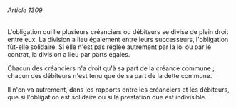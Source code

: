 ###### Article 1309

L'obligation qui lie plusieurs créanciers ou débiteurs se divise de plein droit entre eux. La division a lieu également entre leurs successeurs, l'obligation fût-elle solidaire. Si elle n'est pas réglée autrement par la loi ou par le contrat, la division a lieu par parts égales.

Chacun des créanciers n'a droit qu'à sa part de la créance commune ; chacun des débiteurs n'est tenu que de sa part de la dette commune.

Il n'en va autrement, dans les rapports entre les créanciers et les débiteurs, que si l'obligation est solidaire ou si la prestation due est indivisible.

